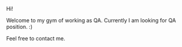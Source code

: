 Hi! 

Welcome to my gym of working as QA. Currently I am looking for QA position. :)

Feel free to contact me.
